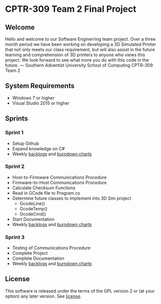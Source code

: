 # CPTR-309 Team 2 Final Project

## Welcome
Hello and welcome to our Software Enginerring team project. Over a three month period we have been working on developing a 3D Simulated Printer that not only meets our class requirement, but will also assist in the future learning and comprehension of 3D printers to anyone who views this project. We look forward to see what more you do with this code in the future.
— Southern Adventist University School of Computing CPTR-309 Team 2

## System Requirements
* Windows 7 or higher
* Visual Studio 2015 or higher

## Sprints
### Sprint 1
* Setup Github
* Expand knowledge on C#
* Weekly [backlogs](../master/Sprints/Sprint1-2_Status.png) and [burndown charts](../master/Sprints/Sprint1-2_BurnDown.png)

### Sprint 2
* Host-to-Firmware Communications Procedure
* Firmware-to-Host Communications Procedure
* Calculate Checksum Functions
* Read in GCode file to Program.cs
* Determine future classes to implement into 3D Sim project
  * GcodeLine()
  * GcodeTemp()
  * GcodeCmd()
* Start Documentation
* Weekly [backlogs](../master/Sprints/Sprint2-3_Status.png) and [burndown charts](../master/Sprints/Sprint2-3_BurnDown.png)

### Sprint 3
* Testing of Communications Procedure
* Complete Project
* Complete Documentation
* Weekly [backlogs](../master/Sprints/Sprint3-3_Status.png) and [burndown charts](../master/Sprints/Sprint3-3_BurnDown.png)

## License
This software is released under the terms of the GPL version 2 or (at your option) any later version. See [license](../master/LICENSE).
